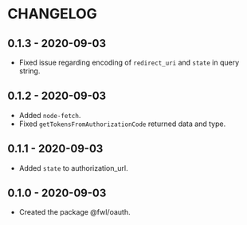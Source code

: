 # CHANGELOG

## 0.1.3 - 2020-09-03

- Fixed issue regarding encoding of `redirect_uri` and `state` in query string.

## 0.1.2 - 2020-09-03

- Added `node-fetch`.
- Fixed `getTokensFromAuthorizationCode` returned data and type.

## 0.1.1 - 2020-09-03

- Added `state` to authorization_url.

## 0.1.0 - 2020-09-03

- Created the package @fwl/oauth.
